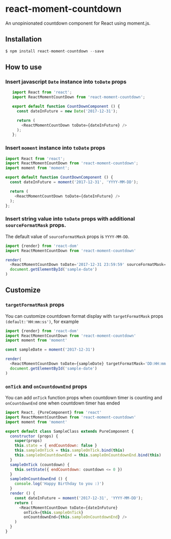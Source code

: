 # react-moment-countdown
An unopinionated countdown component for React using moment.js.


## Installation

```js
$ npm install react-moment-countdown --save
```

## How to use

### Insert javascript `Date` instance into `toDate` props  
   ```js
      import React from 'react';
      import ReactMomentCountDown from 'react-moment-countdown';

      export default function CountDownComponent () {
        const dateInFuture = new Date('2017-12-31');

        return (
          <ReactMomentCountDown toDate={dateInFuture} />
        );
      };
   ```

### Insert `moment` instance into `toDate` props
   ```js
   import React from 'react';
   import ReactMomentCountDown from 'react-moment-countdown';
   import moment from 'moment';

   export default function CountDownComponent () {
     const dateInFuture = moment('2017-12-31', 'YYYY-MM-DD');

     return (
       <ReactMomentCountDown toDate={dateInFuture} />
     );
   };
   ```

### Insert string value into `toDate` props with additional `sourceFormatMask` props.  
The default value of `sourceFormatMask` props is `YYYY-MM-DD`.

   ```js
   import {render} from 'react-dom'
   import ReactMomentCountDown from 'react-moment-countdown'

   render(
     <ReactMomentCountDown toDate='2017-12-31 23:59:59' sourceFormatMask='YYYY-MM-DD HH:mm:ss' />,
     document.getElementById('sample-date')
   )
   ```   

## Customize

### `targetFormatMask` props

   You can customize countdown format display with `targetFormatMask` props `(default:'HH:mm:ss')`, for example  

   ```js
   import {render} from 'react-dom'
   import ReactMomentCountDown from 'react-moment-countdown'
   import moment from 'moment'

   const sampleDate = moment('2017-12-31')

   render(
     <ReactMomentCountDown toDate={sampleDate} targetFormatMask='DD:HH:mm:ss' />,
     document.getElementById('sample-date')
   )
   ```
### `onTick` and `onCountdownEnd` props
  You can add `onTick` function props when countdown timer is counting and `onCountdownEnd` one when countdown timer has ended
  ```js
  import React, {PureComponent} from 'react'
  import ReactMomentCountDown from 'react-moment-countdown'
  import moment from 'moment'

  export default class SampleClass extends PureComponent {
    constructor (props) {
      super(props)
      this.state = { endCountdown: false }
      this.sampleOnTick = this.sampleOnTick.bind(this)
      this.sampleOnCountdownEnd = this.sampleOnCountdownEnd.bind(this)
    }
    sampleOnTick (countdown) {
      this.setState({ endCountdown: countdown <= 0 })
    }
    sampleOnCountdownEnd () {
      console.log('Happy Birthday to you :)')
    }
    render () {
      const dateInFuture = moment('2017-12-31', 'YYYY-MM-DD');
      return (
        <ReactMomentCountDown toDate={dateInFuture}
          onTick={this.sampleOnTick}
          onCountdownEnd={this.sampleOnCountdownEnd} />
      )
    }
  }
  ```

